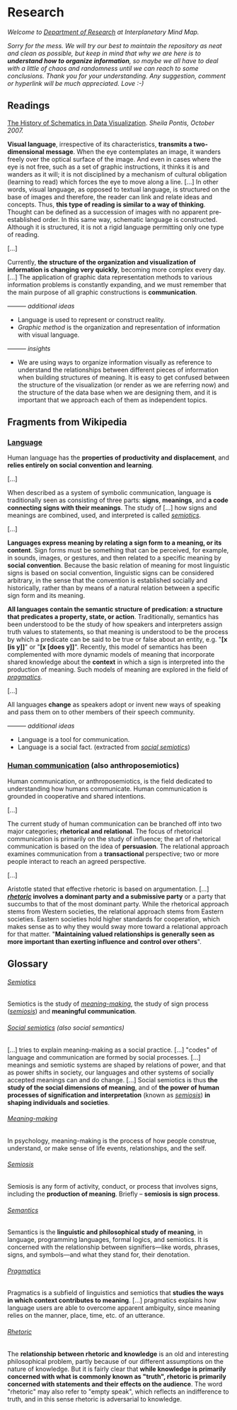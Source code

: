 # Research

*Welcome to [Department of Research](http://img.over-blog-kiwi.com/1/20/18/61/20160119/ob_722e22_bureau-bordel.jpg) at Interplanetary Mind Map.* 

*Sorry for the mess. We will try our best to maintain the repository as neat and clean as possible, but keep in mind that why we are here is to **understand how to organize information**, so maybe we all have to deal with a little of chaos and randomness until we can reach to some conclusions. Thank you for your understanding. Any suggestion, comment or hyperlink will be much appreciated. Love :-)*

## Readings

[The History of Schematics in Data Visualization](https://sheilapontis.files.wordpress.com/2010/02/english1.pdf). *Sheila Pontis, October 2007.*

**Visual language**, irrespective of its characteristics, **transmits a two-dimensional message**. When the eye contemplates an image, it wanders freely over the optical surface of the image. And even in cases where the eye is not free, such as a set of graphic instructions, it thinks it is and wanders as it will; it is not disciplined by a mechanism of cultural obligation (learning to read) which forces the eye to move along a line. […] In other words, visual language, as opposed to textual language, is structured on the base of images and therefore, the reader can link and relate ideas and concepts. Thus, **this type of reading is similar to a way of thinking**. Thought can be defined as a succession of images with no apparent pre­established order. In this same way, schematic language is constructed. Although it is structured, it is not a rigid language permitting only one type of reading.

[…]

Currently, **the structure of the organization and visualization of information is changing very quickly**, becoming more complex every day. […] The application of graphic data representation methods to various information problems is constantly expanding, and we must remember that the main purpose of all graphic constructions is **communication**.

——— *additional ideas*

- Language is used to represent or construct reality.
- <a id="graphic-method">*Graphic method*</a> is the organization and representation of information with visual language.

——— *insights*

- We are using ways to organize information visually as reference to understand the relationships between different pieces of information when building structures of meaning. It is easy to get confused between the structure of the visualization (or render as we are referring now) and the structure of the data base when we are designing them, and it is important that we approach each of them as independent topics.

## Fragments from Wikipedia

### [Language](https://en.wikipedia.org/wiki/Language)

Human language has the **properties of productivity and displacement**, and **relies entirely on social convention and learning**.

[...]

When described as a system of symbolic communication, language is traditionally seen as consisting of three parts: **signs**, **meanings**, and **a code connecting signs with their meanings**. The study of […] how signs and meanings are combined, used, and interpreted is called [*semiotics*](#semiotics).

[...]

**Languages express meaning by relating a sign form to a meaning, or its content**. Sign forms must be something that can be perceived, for example, in sounds, images, or gestures, and then related to a specific meaning by **social convention**. Because the basic relation of meaning for most linguistic signs is based on social convention, linguistic signs can be considered arbitrary, in the sense that the convention is established socially and historically, rather than by means of a natural relation between a specific sign form and its meaning.

**All languages contain the semantic structure of predication: a structure that predicates a property, state, or action**. Traditionally, semantics has been understood to be the study of how speakers and interpreters assign truth values to statements, so that meaning is understood to be the process by which a predicate can be said to be true or false about an entity, e.g. "**[x [is y]]**" or "**[x [does y]]**". Recently, this model of semantics has been complemented with more dynamic models of meaning that incorporate shared knowledge about the **context** in which a sign is interpreted into the production of meaning. Such models of meaning are explored in the field of [*pragmatics*](#pragmatics).

[...]

All languages **change** as speakers adopt or invent new ways of speaking and pass them on to other members of their speech community. 

——— *additional ideas*

- Language is a tool for communication.
- Language is a social fact. (extracted from [*social semiotics*](#social-semiotics))

### [Human communication](https://en.wikipedia.org/wiki/Human_communication) (also anthroposemiotics)

Human communication, or anthroposemiotics, is the field dedicated to understanding how humans communicate. Human communication is grounded in cooperative and shared intentions.

[...]

The current study of human communication can be branched off into two major categories; **rhetorical and relational**. The focus of rhetorical communication is primarily on the study of influence; the art of rhetorical communication is based on the idea of **persuasion**. The relational approach examines communication from a **transactional** perspective; two or more people interact to reach an agreed perspective.

[...]

Aristotle stated that effective rhetoric is based on argumentation. [...] **[*rhetoric*](#rhetoric) involves a dominant party and a submissive party** or a party that succumbs to that of the most dominant party. While the rhetorical approach stems from Western societies, the relational approach stems from Eastern societies. Eastern societies hold higher standards for cooperation, which makes sense as to why they would sway more toward a relational approach for that matter. "**Maintaining valued relationships is generally seen as more important than exerting influence and control over others**".

## Glossary 

###### <a id="semiotics">[Semiotics](https://en.wikipedia.org/wiki/Semiotics)</a>

Semiotics is the study of [*meaning-making*](#meaning-making), the study of sign process ([*semiosis*](#semiosis)) and **meaningful communication**.

###### <a id="social-semiotics">[Social semiotics](https://en.wikipedia.org/wiki/Social_semiotics)</a> (also social semantics)

[...] tries to explain meaning-making as a social practice. [...] "codes" of language and communication are formed by social processes. [...] meanings and semiotic systems are shaped by relations of power, and that as power shifts in society, our languages and other systems of socially accepted meanings can and do change. [...] Social semiotics is thus **the study of the social dimensions of meaning**, and of **the power of human processes of signification and interpretation** (known as [*semiosis*](#semiosis)) **in shaping individuals and societies**.

###### <a id="meaning-making">[Meaning-making](https://en.wikipedia.org/wiki/Meaning-making)</a>

In psychology, meaning-making is the process of how people construe, understand, or make sense of life events, relationships, and the self.

###### <a id="semiosis">[Semiosis](https://en.wikipedia.org/wiki/Semiosis)</a>

Semiosis is any form of activity, conduct, or process that involves signs, including the **production of meaning**. Briefly – **semiosis is sign process**.

###### <a id="semantics">[Semantics](https://en.wikipedia.org/wiki/Semantics)</a>

Semantics is the **linguistic and philosophical study of meaning**, in language, programming languages, formal logics, and semiotics. It is concerned with the relationship between signifiers—like words, phrases, signs, and symbols—and what they stand for, their denotation.

###### <a id="pragmatics">[Pragmatics](https://en.wikipedia.org/wiki/Pragmatics)</a>

Pragmatics is a subfield of linguistics and semiotics that **studies the ways in which context contributes to meaning**. […] pragmatics explains how language users are able to overcome apparent ambiguity, since meaning relies on the manner, place, time, etc. of an utterance.

###### <a id="rhetoric">[Rhetoric](https://en.wikipedia.org/wiki/Rhetoric)</a>

The **relationship between rhetoric and knowledge** is an old and interesting philosophical problem, partly because of our different assumptions on the nature of knowledge. But it is fairly clear that **while knowledge is primarily concerned with what is commonly known as "truth", rhetoric is primarily concerned with statements and their effects on the audience**. The word "rhetoric" may also refer to "empty speak", which reflects an indifference to truth, and in this sense rhetoric is adversarial to knowledge.
